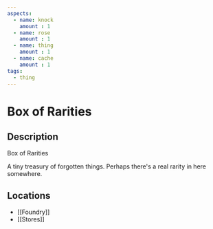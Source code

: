 ```yaml
---
aspects: 
  - name: knock
    amount : 1
  - name: rose
    amount : 1
  - name: thing
    amount : 1
  - name: cache
    amount : 1
tags:
  - thing
---
```


# Box of Rarities

## Description
Box of Rarities

A tiny treasury of forgotten things. Perhaps there's a real rarity in here somewhere.
## Locations
- [[Foundry]]
- [[Stores]]